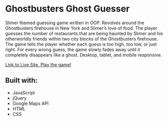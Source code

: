 # Ghostbusters Ghost Guesser

Slimer themed guessing game written in OOP. Revolves around the Ghostbusters firehouse in New York and Slimer’s love of food.
The player guesses the number of restaurants that are being haunted by Slimer and his otherworldly friends within two city blocks 
of the Ghostbusters firehouse. The game tells the player whether each guess is too high, too low, or just right. For every wrong 
guess, the game slowly fades away until it completely disappears like a ghost. Desktop, tablet, and mobile responsive.

<a href = "https://gpacifico.github.io/guessing_game_goodness/">Link to Live Site. Play the game!</a>

## Built with:
- JavaScript
- jQuery
- Google Maps API
- HTML
- CSS
